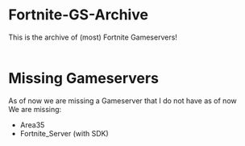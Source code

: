 # Fortnite-GS-Archive
This is the archive of (most) Fortnite Gameservers!<br><br>


# Missing Gameservers
As of now we are missing a Gameserver that I do not have as of now<br>
We are missing:<br>
- Area35<br>
- Fortnite_Server (with SDK)
